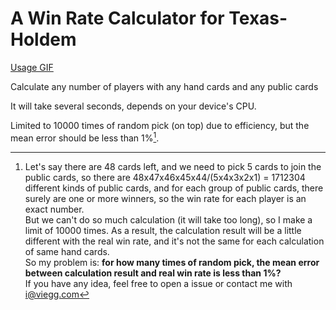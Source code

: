 # A Win Rate Calculator for Texas-Holdem

[Usage GIF](http://wx4.sinaimg.cn/mw1024/7f95814bly1fgj6drtpe0g20qu0lax6x.gif)

Calculate any number of players with any hand cards and any public cards

It will take several seconds, depends on your device's CPU.

Limited to 10000 times of random pick (on top) due to efficiency, but the mean error should be less than 1%[^help].

[^help]: Let's say there are 48 cards left, and we need to pick 5 cards to join the public cards, so there are 48x47x46x45x44/(5x4x3x2x1) = 1712304 different kinds of public cards, and for each group of public cards, there surely are one or more winners, so the win rate for each player is an exact number. <br>But we can't do so much calculation (it will take too long), so I make a limit of 10000 times. As a result, the calculation result will be a little different with the real win rate, and it's not the same for each calculation of same hand cards.<br>So my problem is: **for how many times of random pick, the mean error between calculation result and real win rate is less than 1%?** <br>If you have any idea, feel free to open a issue or contact me with [i@viegg.com](mailto:i@viegg.com)
